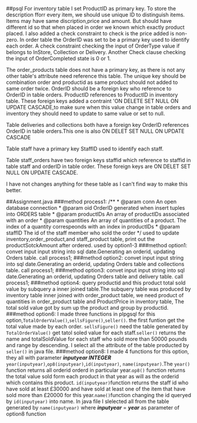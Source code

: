 ##psql
For inventory table I set ProductID as primary key. To store the description fforr every item, we should use unique ID to distinguish items. Items may have same discription,price and amount. But should have different id so that when placed in order we known which exactly product placed.  I also added a check constraint to check is the price added is non-zero. 
In order table the OrderID was set to be a primary key used to identify each order. A check constraint checking the input of OrderType value if belongs to InStore, Collection or Delivery. Another Check clause checking the input of OrderCompleted state is 0 or 1. 

The order_products table does not have a primary key, as there is not any other table's attribute need reference this table. The unique key should be combination order and productid as same product should not added to same order twice. OrderID should be a foreign key who reference to OrderID in table orders. ProductID references to ProductID in inventory table. These foreign keys added a contraint 'ON DELETE SET NULL ON UPDATE CASCADE,to make sure when this value change in table orders and inventory they should need to update to same value or set to null. 

 Table deliveries and collections both have a foreign key OrderID references OrderID in table orders.This one is also ON DELET SET NULL ON UPDATE CASCADE 
 
Table staff have a primary key StaffID used to identify each staff. 

Table staff_orders have two foreign keys staffid which reference to staffid in table staff and orderID in table order. These foreign keys are ON DELET SET NULL ON UPDATE CASCADE. 

I have not changes anything for these table as I can't find way to make this better.

##Assignment.java
###method process1:
/**
        * @param conn An open database connection 
        * @param oid OrderID generated when insert tuples into ORDERS table
        * @param productIDs An array of productIDs associated with an order
        * @param quantities An array of quantities of a product. The index of a quantity correspeonds with an index in productIDs
        * @param staffID The id of the staff member who sold the order
        */
used to update inventory,order_product,and staff_product table, print out the productSotckAmount after ordered. used by option1-3
###method option1:
 convet input input string into sql date.Generating an orderid, updating Orders table. call process1;
###method option2:
 convet input input string into sql date.Generating an orderid, updating Orders table and collections table. call process1;
###method option3:
 convet input input string into sql date.Generating an orderid, updating Orders table and delivery table. call process1;
###method option4:
 query productid and this product total sold value by subquery a inner joined table.The subquery table was produced by inventory table inner joined with order_product table, we need product of quantities in order_product table and ProductPrice in inventory table, The total sold value got by sum up the product and group by productid.
###method option6:
I made three functions in plpgsql for this option,`TotalOrderValue()`,`sellsFigure()`,`seller()`.
the first funtion get the total value made by each order. `sellsFigure()` need the table generated by `TotalOrderValue()` get tatol soled value for each staff.`seller()` returns the name and totalSoldValue for each staff who sold more than 50000 pounds and range by descending.
I select all the attribute of the table producted by `seller()` in java file.
###method option8:
I made 4 functions for this option, they all with parameter ***inputyear INTEGER*** `year(inputyear)`,`op8(inputyear)`,`id(inputyear)`, `name(inputyear)`.The `year()` function returns all orderid orderd in particular year.`op8()` function returns the total value sold form each product in that year as will as the orderid which contains this product.
`id(inputyear)`function returns the staff id who have sold at least £30000 and have sold at least one of the item that have sold more than £20000 for this year.`name()`function changing the id queryed by `id(inputyear)` into name.
In java file I slelected all from the table generated by `name(inputyear)` where ***inputyear*** = ***year*** as parameter of option8 function 
 
 
  
